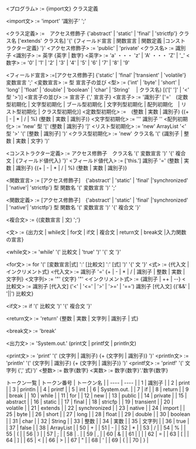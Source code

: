 <プログラム> := {import文} クラス定義

<import文> := 'import' '識別子' ';'

<クラス定義> :=　アクセス修飾子 {'abstract' | 'static' | 'final' | 'strictfp'} クラス名  ['extends' クラス名] '{' {フィールド宣言 | 関数宣言 | 関数定義 |コンストラクター定義} '}'
<アクセス修飾子> := 'public' | 'private'
<クラス名> := 識別子
<識別子> := 英字 {英字 | 数字}
<英字> := 'a' ・・・ 'z' | 'A' ・・・ 'Z' | '_'
<数字> := '0' | '1' | '2' | '3' | '4' | '5' | '6' | '7' | '8' | '9'

<フィールド宣言> :=[アクセス修飾子] {'static' | 'final' |'transient' | 'volatile'} 変数宣言 ';'
<変数宣言> := 型 宣言子の並び
<型> := ('int' | 'byte' | 'short' | 'long' | 'float' | 'double' | 'boolean' | 'char' | 'String'　 | クラス名) [('[' ']' | '<' 型 '>')]
<宣言子の並び> := 宣言子 {',' 宣言子}
<宣言子> := '識別子' ['='　(定数型初期化 | 文字型初期化 | ブール型初期化 | 文字列型初期化 | 配列初期化　| リスト型初期化 | クラス型初期化)]
<定数型初期化> :=　(整数 | 実数 | 識別子) {(+ | - | * | / | %) (整数 | 実数 | 識別子)}
<文字型初期化> := '\'' 識別子 '\'
<配列初期化> := 'new' 型 '[' (整数 | 識別子) ']'
<リスト型初期化> := 'new' ArrayList '<' 型 '>' '(' [整数 | 識別子] ')' 
<クラス型初期化> := 'new' クラス名 '(' {識別子 | 整数 | 実数 | 文字} ')'

<コンストラクター定義> := アクセス修飾子　クラス名 '(' 変数宣言 ')' '{' 複合文 | {フィールド値代入} '}'
<フィールド値代入> := ['this.'] 識別子 '=' (整数 | 実数 | 識別子) {(+ | - | * | / | %) (整数 | 実数 | 識別子)}

<関数宣言> := [アクセス修飾子]　{'abstract' | 'static' | 'final' |'synchronized' | 'native'| 'strictfp'} 型 関数名 '(' 変数宣言 ')' ';'

<関数定義> := [アクセス修飾子]　{'abstract' | 'static' | 'final' |'synchronized' | 'native'| 'strictfp'} 型 関数名 '(' 変数宣言 ')' '{' 複合文 '}'

<複合文> := {(変数宣言 | 文) ';'}

<文> := {出力文 | while文 | for文 | if文 | 複合文 | return文 | break文 |入力関数の宣言}

<while文> := 'while' '(' 比較文 | 'true' ')' '{' 文 '}'

<for文> := for '(' [変数宣言|式] ':' [比較文] ':' [式] ')' '{' 文 '}'
<式> := {代入文 |　インクリメント式}
<代入文> := 識別子 '=' {+ | - | * | / | 識別子 | 整数 | 実数 | 文字列}
<文字列> := '\"'  {文字} '\"'
<インクリメント式> := {識別子 | ++ | --}
<比較文> := 識別子 [代入文] ('<' | '<=' | '>' | '>=' | '==') 識別子 [代入文] {('&&' | '||') 比較文}

<if文> := if '(' 比較文 ')' '{' 複合文 '}'

<return文> := 'return' {整数 | 実数 | 文字列 | 識別子 | 式}

<break文> := 'break'

<出力文> := 'System.out.' (print文 | printf文 | println文)

<print文> := 'print' '(' (文字列 | 識別子) {+ (文字列 | 識別子)} ')'
<println文> := 'println' '(' (文字列 | 識別子) {+ (文字列 | 識別子)} ')'
<printf文> := 'printf' '(' 文字列  {',' 式}')'
<整数> := 数字{数字}
<実数> := 数字{数字}'\.'数字{数字}

トークン一覧
| トークン番号 | トークン名 |
| ---- | ---- |
| 1 | 識別子 |
| 2 | print |
| 3 | println |
| 4 | printf |
| 5 | int |
| 6 | System.out. |
| 7 | if |
| 8 | return |
| 9 | break |
| 10 | while |
| 11 | for |
| 12 | new |
| 13 | public |
| 14 | private |
| 15 | abstract |
| 16 | static |
| 17 | final |
| 18 | stricfp |
| 19 | transient |
| 20 | volatile |
| 21 | extends |
| 22 | synchronized |
| 23 | native |
| 24 | import |
| 25 | byte |
| 26 | short |
| 27 | long |
| 28 | float |
| 29 | double |
| 30 | boolean |
| 31 | char |
| 32 | String |
| 33 | 整数 |
| 34 | 実数 |
| 35 | 文字列 |
| 36 | true |
| 37 | false |
| 38 | ArrayList |
| 50 | + |
| 51 | - |
| 52 | * |
| 53 | / |
| 54 | % |
| 55 | ( |
| 56 | ) |
| 57 | ; |
| 58 | . |
| 59 | , |
| 60 | & |
| 61 | | |
| 62 | = |
| 63 | [ |
| 64 | ] |
| 65 | < |
| 66 | > |
| 67 | " |
| 68 | ' |
| 69 | { |
| 70 | } |
